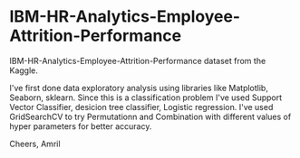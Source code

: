# IBM-HR-Analytics-Employee-Attrition-Performance

IBM-HR-Analytics-Employee-Attrition-Performance dataset from the Kaggle.

I've first done data exploratory analysis using libraries like Matplotlib, Seaborn, sklearn.
Since this is a classification problem I've used Support Vector Classifier, desicion tree classifier, Logistic regression.
I've used GridSearchCV to try Permutationn and Combination with different values of hyper parameters for better accuracy.

Cheers,
Amril
